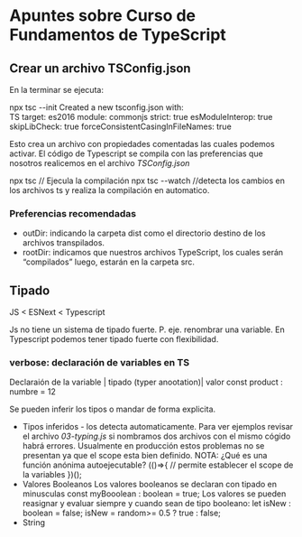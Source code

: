 # Apuntes sobre Curso de Fundamentos de TypeScript

## Crear un archivo TSConfig.json

En la terminar se ejecuta: 
  
  npx tsc --init
  Created a new tsconfig.json with:                                          
                                                                        TS 
  target: es2016
  module: commonjs
  strict: true
  esModuleInterop: true
  skipLibCheck: true
  forceConsistentCasingInFileNames: true


Esto crea un archivo con propiedades comentadas las cuales podemos activar. El código de Typescript se compila con las preferencias que nosotros realicemos en el archivo _TSConfig.json_

  npx tsc // Ejecula la compilación
  npx tsc --watch //detecta los cambios en los archivos ts y realiza la compilación en automatico. 

### Preferencias recomendadas
* outDir: indicando la carpeta dist como el directorio destino de los archivos transpilados.
* rootDir: indicamos que nuestros archivos TypeScript, los cuales serán “compilados” luego, estarán en la carpeta src.

## Tipado 
JS < ESNext < Typescript

Js no tiene un sistema de tipado fuerte. P. eje. renombrar una variable.
En Typescript podemos tener tipado fuerte con flexibilidad. 

### verbose: declaración de variables en TS
Declaraión de la variable | tipado (typer anootation)| valor 
          const product   :            numbre        =  12  

Se pueden inferir los tipos o mandar de forma explicita. 
 * Tipos inferidos - los detecta automaticamente.
Para ver ejemplos revisar el archivo _03-typing.js_
si nombramos dos archivos con el mismo cógido habrá errores. Usualmente en producción estos problemas no se presentan ya que el scope esta bien definido. 
NOTA: ¿Qué es una función anónima autoejecutable? 
  (()=>{
      // permite establecer el scope de la variables
  })(); 
 * Valores Booleanos
 Los valores booleanos se declaran con tipado en minusculas 
    const myBooolean : boolean = true;
 Los valores se pueden reasignar y evaluar siempre y cuando sean de tipo booleano: 
    let isNew : boolean = false;
    isNew = random>= 0.5 ? true : false;
 * String
